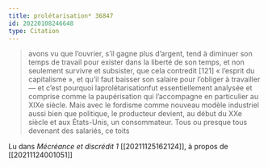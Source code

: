 ```yaml
---
title: prolétarisation* 36847
id: 20220108246648
type: Citation
---
```


> avons vu que l’ouvrier, s’il gagne plus d’argent, tend à diminuer son temps de travail pour exister dans la liberté de son temps, et non seulement survivre et subsister, que cela contredit [121] « l’esprit du capitalisme », et qu’il faut baisser son salaire pour l’obliger à travailler — et c’est pourquoi laprolétarisationfut essentiellement analysée et comprise comme la paupérisation qui l’accompagne en particulier au XIXe siècle. Mais avec le fordisme comme nouveau modèle industriel aussi bien que politique, le producteur devient, au début du XXe siècle et aux États-Unis, un consommateur. Tous ou presque tous devenant des salariés, ce toits

Lu dans *Mécréance et discrédit 1* [[20211125162124]], à propos de [[20211124001051]]